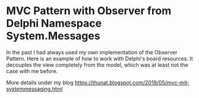 # MVC Pattern with Observer from Delphi Namespace System.Messages
In the past I had always used my own implementation of the Observer Pattern. Here is an example of how to work with Delphi's board resources.
It decouples the view completely from the model, which was at least not the case with me before.

More details under my blog https://thunat.blogspot.com/2019/05/mvc-mit-systemmessaging.html
